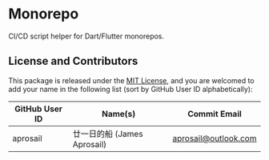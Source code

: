 # Monorepo

CI/CD script helper for Dart/Flutter monorepos.

## License and Contributors

This package is released under the [MIT License](LICENSE.txt),
and you are welcomed to add your name in the following list
(sort by GitHub User ID alphabetically):

| GitHub User ID | Name(s)                     | Commit Email         |
| -------------- | --------------------------- | -------------------- |
| aprosail       | 廿一日的船 (James Aprosail) | aprosail@outlook.com |
